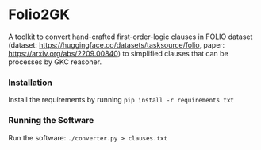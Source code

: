 # Folio2GK

A toolkit to convert hand-crafted first-order-logic clauses in FOLIO dataset (dataset: https://huggingface.co/datasets/tasksource/folio, paper: https://arxiv.org/abs/2209.00840) to simplified clauses that can be processes by GKC reasoner.

### Installation

Install the requirements by running `pip install -r requirements txt`

### Running the Software

Run the software: `./converter.py > clauses.txt`
